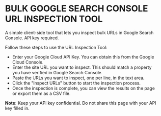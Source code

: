 # BULK GOOGLE SEARCH CONSOLE URL INSPECTION TOOL

A simple client-side tool that lets you inspect bulk URLs in Google Search Console. API key required.

Follow these steps to use the URL Inspection Tool:

- Enter your Google Cloud API Key. You can obtain this from the Google Cloud Console.
- Enter the site URL you want to inspect. This should match a property you have verified in Google Search Console.
- Paste the URLs you want to inspect, one per line, in the text area.
- Click the "Inspect URLs" button to start the inspection process.
- Once the inspection is complete, you can view the results on the page or export them as a CSV file.

**Note:** Keep your API key confidential. Do not share this page with your API key filled in.
